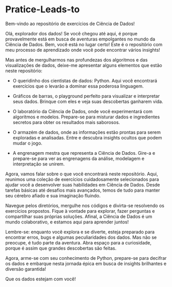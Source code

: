 # Pratice-Leads-to
Bem-vindo ao repositório de exercícios de Ciência de Dados!

Olá, explorador dos dados! Se você chegou até aqui, é porque provavelmente está em busca de aventuras empolgantes no mundo da Ciência de Dados. Bem, você está no lugar certo! Este é o repositório com meu processo de aprendizado onde você pode encontrar vários insights! 

Mas antes de mergulharmos nas profundezas dos algoritmos e das visualizações de dados, deixe-me apresentar alguns elementos que estão neste repositório:

- O queridinho dos cientistas de dados: Python. Aqui você encontrará exercícios que o levarão a dominar essa poderosa linguagem.

- Gráficos de barras, o playground perfeito para visualizar e interpretar seus dados. Brinque com eles e veja suas descobertas ganharem vida.

- O laboratório da Ciência de Dados, onde você experimentará com algoritmos e modelos. Prepare-se para misturar dados e ingredientes secretos para obter os resultados mais saborosos.

- O armazém de dados, onde as informações estão prontas para serem exploradas e analisadas. Entre e descubra insights ocultos que podem mudar o jogo.

- A engrenagem mestra que representa a Ciência de Dados. Gire-a e prepare-se para ver as engrenagens da análise, modelagem e interpretação se unirem.

Agora, vamos falar sobre o que você encontrará neste repositório. Aqui, reunimos uma coleção de exercícios cuidadosamente selecionados para ajudar você a desenvolver suas habilidades em Ciência de Dados. Desde tarefas básicas até desafios mais avançados, temos de tudo para manter seu cérebro afiado e sua imaginação fluindo.

Navegue pelos diretórios, mergulhe nos códigos e divirta-se resolvendo os exercícios propostos. Fique à vontade para explorar, fazer perguntas e compartilhar suas próprias soluções. Afinal, a Ciência de Dados é um mundo colaborativo, e estamos aqui para aprender juntos!

Lembre-se: enquanto você explora e se diverte, esteja preparado para encontrar erros, bugs e algumas peculiaridades dos dados. Mas não se preocupe, é tudo parte da aventura. Abra espaço para a curiosidade, porque é assim que grandes descobertas são feitas.

Agora, arme-se com seu conhecimento de Python, prepare-se para decifrar os dados e embarque nesta jornada épica em busca de insights brilhantes e diversão garantida!

<i class="fas fa-rocket"></i> Que os dados estejam com você! <i class="fas fa-rocket"></i>
